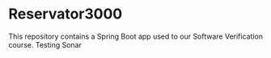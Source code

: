 # Reservator3000
This repository contains a Spring Boot app used to our Software Verification course.
Testing Sonar

